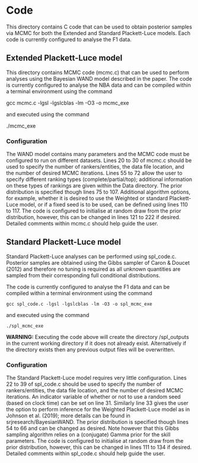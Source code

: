 # Code

This directory contains C code that can be used to obtain posterior samples via MCMC for both the Extended and Standard Plackett-Luce models. Each code is currently configured to analyse the F1 data.


## Extended Plackett-Luce model

This directory contains MCMC code (mcmc.c) that can be used to perform analyses using the Bayesian WAND model described in the paper. The code is currently configured to analyse the NBA data and can be compiled within a terminal environment using the command

gcc mcmc.c -lgsl -lgslcblas -lm -O3 -o mcmc_exe

and executed using the command

./mcmc_exe

### Configuration

The WAND model contains many parameters and the MCMC code must be configured to run on different datasets. Lines 20 to 30 of mcmc.c should be used to specify the number of rankers/entities, the data file location, and the number of desired MCMC iterations. Lines 55 to 72 allow the user to specify different ranking types (complete/partial/top); additional information on these types of rankings are given within the Data directory. The prior distribution is specified though lines 75 to 107. Additional algorithm options, for example, whether it is desired to use the Weighted or standard Plackett-Luce model, or if a fixed seed is to be used, can be defined using lines 110 to 117. The code is configured to initialise at random draw from the prior distribution, however, this can be changed in lines 121 to 222 if desired. Detailed comments within mcmc.c should help guide the user.


## Standard Plackett-Luce model

Standard Plackett-Luce analyses can be performed using spl_code.c. Posterior samples are obtained using the Gibbs sampler of Caron & Doucet (2012) and therefore no tuning is required as all unknown quantities are sampled from their corresponding full conditional distributions.

The code is currently configured to analyse the F1 data and can be compiled within a terminal environment using the command

`gcc spl_code.c -lgsl -lgslcblas -lm -O3 -o spl_mcmc_exe` 

and executed using the command

`./spl_mcmc_exe`

**WARNING:** Executing the code above will create the directory /spl_outputs in the current working directory if it does not already exist. Alternatively if the directory exists then any previous output files will be overwritten.

### Configuration

The Standard Plackett-Luce model requires very little configuration. Lines 22 to 39 of spl_code.c should be used to specify the number of rankers/entities, the data file location, and the number of desired MCMC iterations. An indicator variable of whether or not to use a random seed (based on clock time) can be set on line 31. Similarly line 33 gives the user the option to perform inference for the Weighted Plackett-Luce model as in Johnson et al. (2019); more details can be found in srjresearch/BayesianWAND.
The prior distribution is specified though lines 54 to 66 and can be changed as desired. Note however that this Gibbs sampling algorithm relies on a (conjugate) Gamma prior for the skill parameters.
The code is configured to initialise at random draw from the prior distribution, however, this can be changed in lines 111 to 134 if desired. Detailed comments within spl_code.c should help guide the user.




